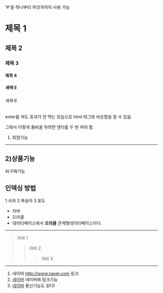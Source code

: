'#'을 하나부터 여섯개까지 사용 가능

# 제목 1
## 제목 2
### 제목 3
#### 제목 4
##### 제목 5
###### 제목 6


enter를 쳐도
효과가 안 먹는 모습으로 html 태그와 비슷함을 알 수 있음.


그래서 이렇게 줄바꿈 하려면 엔터를 두 번 쳐야 함.


1) 회원기능
---
2)상품기능
---
4)구매기능


## 인덱싱 방법
1.사과
2.복숭아
3.포도

+ 자바
+ 오라클
+ 데이터베이스에서 **오라클** 관계형데이터베이스이다.


---
> 자바 1
> > 자바 2
> > > 자바 3

---
1. 네이버 <http://www.naver.com> 링크
2. [네이버](http://www.naver.com) 네이버에 링크기능
3. [네이버](http://www.naver.com, "네이버") 풍선기능도 된다!





